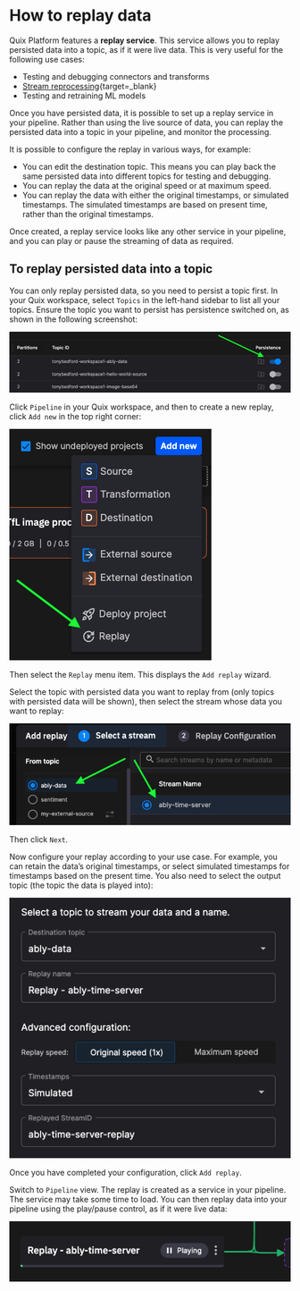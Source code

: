# How to replay data

Quix Platform features a **replay service**. This service allows you to replay persisted data into a topic, as if it were live data. This is very useful for the following use cases:

* Testing and debugging connectors and transforms
* [Stream reprocessing](https://quix.io/blog/intro-stream-reprocessing-python/?x-craft-preview=VDVjwJTquq&token=7oGSdC9yxYk0zECNUz2RtzJLtGqG-aZB){target=_blank}
* Testing and retraining ML models

Once you have persisted data, it is possible to set up a replay service in your pipeline. Rather than using the live source of data, you can replay the persisted data into a topic in your pipeline, and monitor the processing. 

It is possible to configure the replay in various ways, for example:

* You can edit the destination topic. This means you can play back the same persisted data into different topics for testing and debugging.
* You can replay the data at the original speed or at maximum speed.
* You can replay the data with either the original timestamps, or simulated timestamps. The simulated timestamps are based on present time, rather than the original timestamps.

Once created, a replay service looks like any other service in your pipeline, and you can play or pause the streaming of data as required.

## To replay persisted data into a topic

You can only replay persisted data, so you need to persist a topic first. In your Quix workspace, select `Topics` in the left-hand sidebar to list all your topics. Ensure the topic you want to persist has persistence switched on, as shown in the following screenshot:

![Enable persistence](../images/how-to/replay/replay-add-persist-topic.png)

Click `Pipeline` in your Quix workspace, and then to create a new replay, click `Add new` in the top right corner:

![Add replay](../images/how-to/replay/replay-add-new.png)

Then select the `Replay` menu item. This displays the `Add replay` wizard. 

Select the topic with persisted data you want to replay from (only topics with persisted data will be shown), then select the stream whose data you want to replay:

![Replay select stream](../images/how-to/replay/replay-select-stream.png)

Then click `Next`.

Now configure your replay according to your use case. For example, you can retain the data’s original timestamps, or select simulated timestamps for timestamps based on the present time. You also need to select the output topic (the topic the data is played into):

![Configure replay](../images/how-to/replay/replay-configuration.png)

Once you have completed your configuration, click `Add replay`.

Switch to `Pipeline` view. The replay is created as a service in your pipeline. The service may take some time to load. You can then replay data into your pipeline using the play/pause control, as if it were live data:

![Replay persisted data](../images/how-to/replay/replay-play-data.png)
